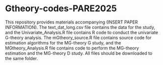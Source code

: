 # Gtheory-codes-PARE2025
This repository provides materials accompanying (INSERT PAPER INFORMATION). The text_dat_long.csv file contains the data for the study, and the Univariate_Analysis.R file contains R code to conduct the univariate G-theory analysis. The mGtheory_source.R file contains source code for estimation algorithms for the MG-theory G study, and the MGtheory_Analysis.R file contains code to perform the MG-theory estimation and the MG-theory D study. All files should be downloaded to the same folder. 
